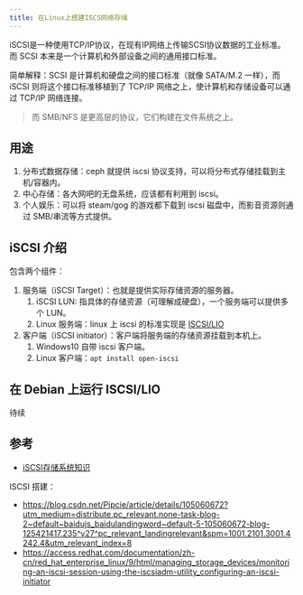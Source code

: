 ```yaml
---
title: 在Linux上搭建ISCS网络存储
---
```


iSCSI是一种使用TCP/IP协议，在现有IP网络上传输SCSI协议数据的工业标准。
而 SCSI 本来是一个计算机和外部设备之间的通用接口标准。

简单解释：SCSI 是计算机和硬盘之间的接口标准（就像 SATA/M.2 一样），而 iSCSI 则将这个接口标准移植到了 TCP/IP 网络之上，使计算机和存储设备可以通过 TCP/IP 网络连接。

>而 SMB/NFS 是更高层的协议，它们构建在文件系统之上。

## 用途

1. 分布式数据存储：ceph 就提供 iscsi 协议支持，可以将分布式存储挂载到主机/容器内。
2. 中心存储：各大网吧的无盘系统，应该都有利用到 iscsi。
3. 个人娱乐：可以将 steam/gog 的游戏都下载到 iscsi 磁盘中，而影音资源则通过 SMB/串流等方式提供。

## iSCSI 介绍

包含两个组件：

1. 服务端（iSCSI Target）：也就是提供实际存储资源的服务器。
   1. iSCSI LUN: 指具体的存储资源（可理解成硬盘），一个服务端可以提供多个 LUN。
   2. Linux 服务端：linux 上 iscsi 的标准实现是 [ISCSI/LIO](https://wiki.archlinux.org/index.php/ISCSI/LIO) 
2. 客户端（iSCSI initiator）：客户端将服务端的存储资源挂载到本机上。
   1. Windows10 自带 iscsi 客户端。
   2. Linux 客户端：`apt install open-iscsi`


## 在 Debian 上运行 ISCSI/LIO

待续

## 参考

- [iSCSI存储系统知识](https://www.cnblogs.com/chris-cp/p/6022383.html)

ISCSI 搭建：
- https://blog.csdn.net/Pipcie/article/details/105060672?utm_medium=distribute.pc_relevant.none-task-blog-2~default~baidujs_baidulandingword~default-5-105060672-blog-125421417.235^v27^pc_relevant_landingrelevant&spm=1001.2101.3001.4242.4&utm_relevant_index=8
- https://access.redhat.com/documentation/zh-cn/red_hat_enterprise_linux/9/html/managing_storage_devices/monitoring-an-iscsi-session-using-the-iscsiadm-utility_configuring-an-iscsi-initiator

